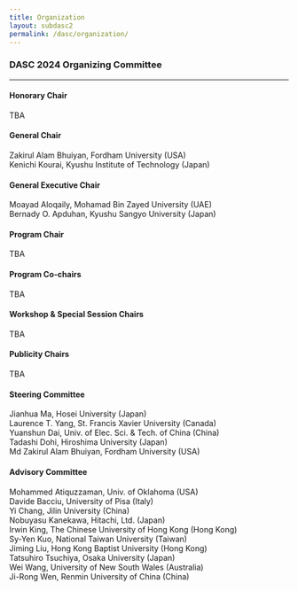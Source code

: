 ```yaml
---
title: Organization
layout: subdasc2
permalink: /dasc/organization/
---
```


<h3>DASC 2024 Organizing Committee</h3>
<hr/>

<h4>Honorary Chair</h4>
TBA

<h4>General Chair</h4>
Zakirul Alam Bhuiyan, Fordham University (USA) <br>
Kenichi Kourai, Kyushu Institute of Technology (Japan)<br>

<h4>General Executive Chair</h4>
Moayad Aloqaily, Mohamad Bin Zayed University (UAE) <br>
Bernady O. Apduhan, Kyushu Sangyo University (Japan) <br>

<h4>Program Chair</h4>
TBA

<h4>Program Co-chairs</h4>
TBA

<h4>Workshop & Special Session Chairs</h4>
TBA

<h4>Publicity Chairs</h4>
TBA

<h4>Steering Committee</h4>
Jianhua Ma, Hosei University (Japan)<br/>
Laurence T. Yang, St. Francis Xavier University (Canada)<br/>
Yuanshun Dai, Univ. of Elec. Sci. & Tech. of China (China)<br/>
Tadashi Dohi, Hiroshima University (Japan)<br/>
Md Zakirul Alam Bhuiyan, Fordham University (USA)

<h4>Advisory Committee</h4>
Mohammed Atiquzzaman, Univ. of Oklahoma (USA)<br/>
Davide Bacciu, University of Pisa (Italy)<br/>
Yi Chang, Jilin University (China)<br/>
Nobuyasu Kanekawa, Hitachi, Ltd. (Japan)<br/>
Irwin King, The Chinese University of Hong Kong (Hong Kong)<br/>
Sy-Yen Kuo, National Taiwan University (Taiwan)<br/>
Jiming Liu, Hong Kong Baptist University (Hong Kong)<br/>
Tatsuhiro Tsuchiya, Osaka University (Japan)<br/>
Wei Wang, University of New South Wales (Australia)<br/>
Ji-Rong Wen, Renmin University of China (China)	
